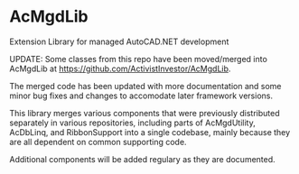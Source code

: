 # AcMgdLib
Extension Library for managed AutoCAD.NET development

UPDATE: Some classes from this repo have been moved/merged
into AcMgdLib at https://github.com/ActivistInvestor/AcMgdLib.

The merged code has been updated with more documentation
and some minor bug fixes and changes to accomodate later
framework versions.

This library merges various components that were previously distributed
separately in various repositories, including parts of AcMgdUtility, 
AcDbLinq, and RibbonSupport into a single codebase, mainly because they 
are all dependent on common supporting code.

Additional components will be added regulary as they are documented.
